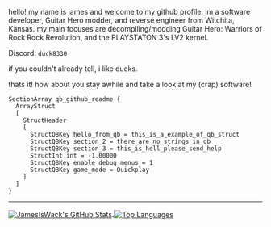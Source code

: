 hello! my name is james and welcome to my github profile. im a software developer, Guitar Hero modder, and reverse engineer from Witchita, Kansas. my main focuses are decompiling/modding Guitar Hero: Warriors of Rock Rock Revolution, and the PLAYSTATON 3's LV2 kernel. 

Discord: `duck8330`

if you couldn't already tell, i like ducks.

thats it! how about you stay awhile and take a look at my (crap) software!

```
SectionArray qb_github_readme {
  ArrayStruct
  [
    StructHeader 
    [
      StructQBKey hello_from_qb = this_is_a_example_of_qb_struct
      StructQBKey section_2 = there_are_no_strings_in_qb
      StructQBKey section_3 = this_is_hell_please_send_help
      StructInt int = -1.00000
      StructQBKey enable_debug_menus = 1
      StructQBKey game_mode = Quickplay
    ]
  ]
}
```
----
<a href="https://github.com/JamesIsWack/">
  <img align="center" src="https://github-readme-stats.vercel.app/api?username=JamesIsWack&hide=prs&show_icons=true&line_height=33&count_private=true&theme=dark" alt="JamesIsWack's GitHub Stats" />
</a>
<a href="https://github.com/JamesIsWack/jamesiswack.github.io/">
  <img align="center" src="https://github-readme-stats.vercel.app/api/top-langs/?username=JamesIsWack&&hide=cmake&layout=compact&theme=dark" alt="Top Languages" />
</a>




